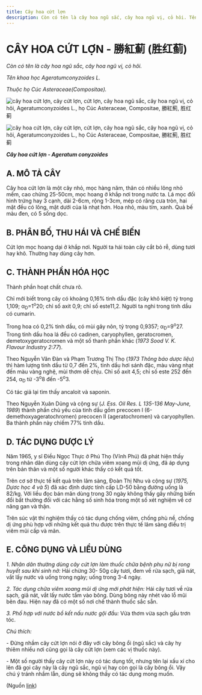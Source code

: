 ```yaml
---
title: Cây hoa cứt lợn
description: Còn có tên là cây hoa ngũ sắc, cây hoa ngũ vị, cỏ hôi. Tên khoa học Ageratumconyzoides L.. Thuộc họ Cúc Asteraceae(Compositae).
---
```

# CÂY HOA CỨT LỢN - 勝紅薊 (胜红蓟)

*Còn có tên là cây hoa ngũ sắc, cây hoa ngũ vị, cỏ hôi.*

*Tên khoa học Ageratumconyzoides L.*

*Thuộc họ Cúc Asteraceae(Compositae).*

![cây hoa cứt lợn, cây cứt lợn, cứt lợn, cây hoa ngũ sắc, cây hoa ngũ vị, cỏ hôi, Ageratumconyzoides L., họ Cúc Asteraceae, Compositae, 勝紅薊, 胜红蓟](/imgs/do-tat-loi/ctvvtvn/cay-hoa-cut-lon.jpg)

![cây hoa cứt lợn, cây cứt lợn, cứt lợn, cây hoa ngũ sắc, cây hoa ngũ vị, cỏ hôi, Ageratumconyzoides L., họ Cúc Asteraceae, Compositae, 勝紅薊, 胜红蓟](/imgs/do-tat-loi/ctvvtvn/cay-hoa-cut-lon-2.jpg)

***Cây hoa cứt lợn - Ageratum conyzoides***

## A. MÔ TẢ CÂY

Cây hoa cứt lợn là một cây nhỏ, mọc hàng năm, thân có nhiều lông nhỏ mềm, cao chừng 25-50cm, mọc hoang ở khắp nơi trong nước ta. Lá mọc đối hình trứng hay 3 cạnh, dài 2-6cm, rộng 1-3cm, mép có răng cưa tròn, hai mặt đều có lông, mặt dưới của lá nhạt hơn. Hoa nhỏ, màu tím, xanh. Quả bế màu đen, có 5 sống dọc.

## B. PHÂN BỐ, THU HÁI VÀ CHẾ BIẾN

Cứt lợn mọc hoang dại ở khắp nơi. Người ta hái toàn cây cắt bỏ rễ, dùng tươi hay khô. Thường hay dùng cây hơn.

## C. THÀNH PHẦN HÓA HỌC

Thành phần hoạt chất chưa rõ.

Chỉ mới biết trong cây có khoảng 0,16% tinh dầu đặc (cây khô kiệt) tỷ trọng 1,109; α<sub>D</sub>=1<sup>o</sup>20; chỉ số axit 0,9; chỉ số este11,2. Người ta nghi trong tinh dầu có cumarin.

Trong hoa có 0,2% tinh dầu, có mùi gây nôn, tỷ trọng 0,9357; α<sub>D</sub>=9<sup>o</sup>27\. Trong tinh dầu hoa lá đều có cadinen, caryophyllen, geratocromen, demetoxygeratocromen và một số thanh phần khác (*1973 Sood V. K. Flavour Industry 2:77*).

Theo Nguyễn Văn Đàn và Phạm Trương Thị Thọ (*1973 Thông báo dược liệu*) thì hàm lượng tinh dầu từ 0,7 đến 2%, tinh dầu hơi sánh đặc, màu vàng nhạt đến màu vàng nghệ, mùi thơm dễ chịu. Chỉ số axit 4,5; chỉ số este 252 đến 254, α<sub>D</sub> từ -3<sup>o</sup>8 đến -5<sup>o</sup>3.

Có tác giả lại tìm thấy ancaloit và saponin.

Theo Nguyễn Xuân Dũng và cộng sự (*J. Ess. Oil Res. L 135-136 May-June, 1989*) thành phần chủ yếu của tinh dầu gồm precocen I (6-demethoxyageratochromen) precocen II (ageratochromen) và caryophyllen. Ba thành phần này chiếm 77% tinh dầu.

## D. TÁC DỤNG DƯỢC LÝ

Năm 1965, y sĩ Điều Ngọc Thực ở Phú Thọ (Vĩnh Phú) đã phát hiện thấy trong nhân dân dùng cây cứt lợn chữa viêm xoang mũi dị ứng, đã áp dụng trên bản thân và một số người khác thấy có kết quả tốt.

Trên cơ sở thực tế kết quả trên lâm sàng, Đoàn Thị Nhu và cộng sự (*1975, Dựơc học 4 và 5*) đã xác định dược tính cấp LD-50 bằng đường uống là 82/kg. Với liều đọc bán mãn dùng trong 30 ngày không thấy gây những biến đổi bất thường đối với các hằng số sinh hóa trong một số xét nghiệm về cơ năng gan và thận.

Trên súc vật thí nghiệm thấy có tác dụng chống viêm, chống phù nề, chống dị ứng phù hợp với những kết quả thu được trên thực tế lâm sàng điều trị viêm mũi cấp và mãn.

## E. CÔNG DỤNG VÀ LIỀU DÙNG

*1\. Nhân dân thường dùng cây cứt lợn làm thuốc chữa bệnh phụ nữ bị rong huyết sau khi sinh nở:* Hái chừng 30- 50g cây tươi, đem về rửa sạch, giã nát, vắt lấy nước và uống trong ngày; uống trong 3-4 ngày.

*2\. Tác dụng chữa viêm xoang mũi dị ứng mới phát hiện:* Hái cây tươi về rửa sạch, giã nát, vắt lấy nước tẩm vào bông. Dùng bông này nhét vào lỗ mũi bên đau. Hiện nay đã có một số nơi chế thành thuốc sắc sẵn.

*3\. Phố hợp với nước bồ kết nấu nước gội đầu:* Vừa thơm vừa sạch gầu trơn tóc.

*Chú thích:*

\- Đừng nhầm cây cứt lợn nói ở đây với cây bông ổi (ngũ sắc) và cây hy thiêm nhiều nơi cũng gọi là cây cứt lợn (xem các vị thuốc này).

\- Một số người thấy cây cứt lợn này có tác dụng tốt, nhưng tên lại xấu xí cho lên đã gọi cây này là cây ngũ sắc, ngũ vị hay còn gọi là cây bông ổi. Vậy chú ý tránh nhầm lẫn, dùng sẽ không thấy có tác dụng mong muốn.

(Nguồn <a href="http://www.thuocvuonnha.com/nhung-cay-thuoc-va-vi-thuoc-viet-nam/ket-qua-tra-cuu/cay-hoa-cut-lon" target="_blank">link</a>)
